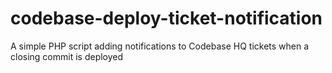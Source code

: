 codebase-deploy-ticket-notification
===================================

A simple PHP script adding notifications to Codebase HQ tickets when a closing commit is deployed